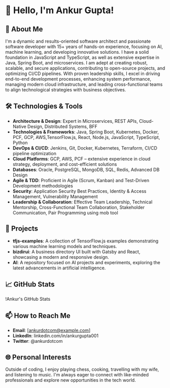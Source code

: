 # 👋 Hello, I'm Ankur Gupta!

## 🚀 About Me
I'm a dynamic and results-oriented software architect and passionate software developer with 15+ years of hands-on experience, focusing on AI, machine learning, and developing innovative solutions. I have a solid foundation in JavaScript and TypeScript, as well as extensive expertise in Java, Spring Boot, and microservices. I am adept at creating robust, scalable, and secure applications, contributing to open-source projects, and optimizing CI/CD pipelines. With proven leadership skills, I excel in driving end-to-end development processes, enhancing system performance, managing modern cloud infrastructure, and leading cross-functional teams to align technological strategies with business objectives.

## 🛠️ Technologies & Tools
- **Architecture & Design**: Expert in Microservices, REST APIs, Cloud-Native Design, Distributed Systems, BFF
- **Technologies & Frameworks**: Java, Spring Boot, Kubernetes, Docker, PCF, GCP, AWS,TensorFlow.js, React, Node.js, JavaScript, TypeScript, Python
- **DevOps & CI/CD**: Jenkins, Git, Docker, Kubernetes, Terraform, CI/CD pipeline optimization
- **Cloud Platforms**: GCP, AWS, PCF – extensive experience in cloud strategy, deployment, and cost-efficient solutions
- **Databases**: Oracle, PostgreSQL, MongoDB, SQL, Redis, Advanced DB Design
- **Agile & TDD**: Proficient in Agile (Scrum, Kanban) and Test-Driven Development methodologies
- **Security**: Application Security Best Practices, Identity & Access Management, Vulnerability Management
- **Leadership & Collaboration**: Effective Team Leadership, Technical Mentorship, Cross-Functional Team Collaboration, Stakeholder Communication, Pair Programming using mob tool

## 🌟 Projects
- **tfjs-examples**: A collection of TensorFlow.js examples demonstrating various machine learning models and techniques.
- **bizdirui**: A business directory UI built with Gatsby and React, showcasing a modern and responsive design.
- **AI**: A repository focused on AI projects and experiments, exploring the latest advancements in artificial intelligence.

## 📈 GitHub Stats
!Ankur's GitHub Stats

## 📫 How to Reach Me
- **Email**: [ankurdotcom@example.com]
- **LinkedIn**: linkedin.com/in/ankurgupta001
- **Twitter**: @ankurdotcom

## 🌐 Personal Interests
Outside of coding, I enjoy playing chess, cooking, travelling with my wife, and listening to music. I'm always eager to connect with like-minded professionals and explore new opportunities in the tech world.
